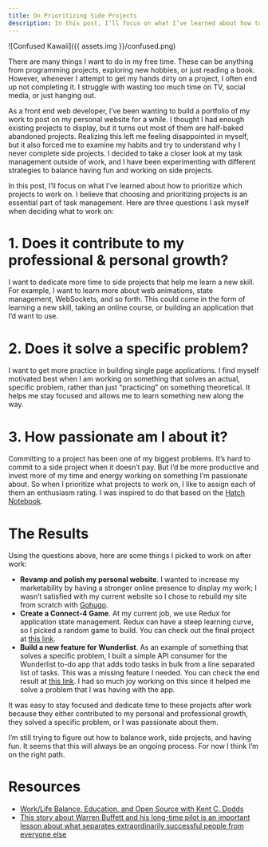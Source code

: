 ```yaml
---
title: On Prioritizing Side Projects
description: In this post, I’ll focus on what I’ve learned about how to prioritize which projects to work on.
---
```


![Confused Kawaii]({{ assets.img }}/confused.png)

There are many things I want to do in my free time. These can be anything from programming projects, exploring new hobbies, or just reading a book. However, whenever I attempt to get my hands dirty on a project, I often end up not completing it. I struggle with wasting too much time on TV, social media, or just hanging out. 

As a front end web developer, I’ve been wanting to build a portfolio of my work to post on my personal website for a while. I thought I had enough existing projects to display, but it turns out most of them are half-baked abandoned projects. Realizing this left me feeling disappointed in myself, but it also forced me to examine my habits and try to understand why I never complete side projects. I decided to take a closer look at my task management outside of work, and I have been experimenting with different strategies to balance having fun and working on side projects. 

In this post, I’ll focus on what I’ve learned about how to prioritize which projects to work on. I believe that choosing and prioritizing projects is an essential part of task management. Here are three questions I ask myself when deciding what to work on:

# 1. Does it contribute to my professional & personal growth?

I want to dedicate more time to side projects that help me learn a new skill. For example, I want to learn more about web animations, state management, WebSockets, and so forth. This could come in the form of learning a new skill, taking an online course, or building an application that I’d want to use. 

# 2. Does it solve a specific problem?

I want to get more practice in building single page applications. I find myself motivated best when I am working on something that solves an actual, specific problem, rather than just “practicing” on something theoretical. It helps me stay focused and allows me to learn something new along the way. 

# 3. How passionate am I about it? 

Committing to a project has been one of my biggest problems. It’s hard to commit to a side project when it doesn’t pay. But I’d be more productive and invest more of my time and energy working on something I’m passionate about. So when I prioritize what projects to work on, I like to assign each of them an enthusiasm rating. I was inspired to do that based on the [Hatch Notebook](https://www.amazon.com/Hatch-Notebook-Organizer-Sketchbook-Productivity/dp/B01M7X5KTL).

# The Results

Using the questions above, here are some things I picked to work on after work:


- **Revamp and polish my personal website**. I wanted to increase my marketability by having a stronger online presence to display my work; I wasn’t satisfied with my current website so I chose to rebuild my site from scratch with [Gohugo](https://gohugo.io/).
- **Create a Connect-4 Game**. At my current job, we use Redux for application state management. Redux can have a steep learning curve, so I picked a random game to build. You can check out the final project at [this link](https://alahmadiq8.github.io/connect-4/). 
- **Build a new feature for Wunderlist**. As an example of something that solves a specific problem, I built a simple API consumer for the Wunderlist to-do app that adds todo tasks in bulk from a line separated list of tasks. This was a missing feature I needed. You can check the end result at [this link](https://wunderlist-parser.herokuapp.com/). I had so much joy working on this since it helped me solve a problem that I was having with the app.

It was easy to stay focused and dedicate time to these projects after work because they either contributed to my personal and professional growth, they solved a specific problem, or I was passionate about them. 

I’m still trying to figure out how to balance work, side projects, and having fun. It seems that this will always be an ongoing process. For now I think I’m on the right path.


# Resources

* [Work/Life Balance, Education, and Open Source with Kent C. Dodds](https://tylermcginnis.com/podcast/kentcdodds/)
* [This story about Warren Buffett and his long-time pilot is an important lesson about what separates extraordinarily successful people from everyone else](http://www.businessinsider.com/warren-buffetts-not-to-do-list-2016-10)
